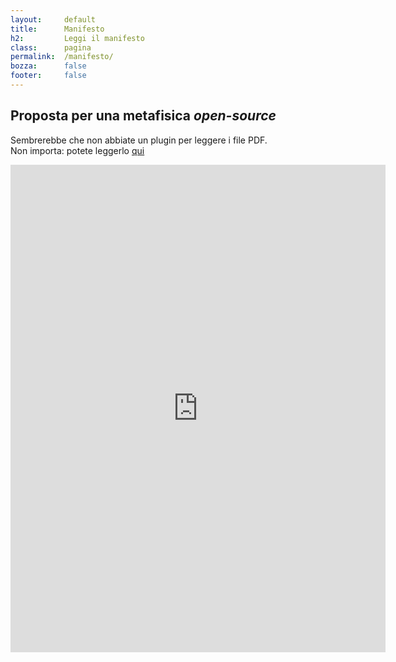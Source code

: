 ```yaml
---
layout:     default
title:      Manifesto
h2:         Leggi il manifesto
class:      pagina
permalink:  /manifesto/
bozza:      false
footer:     false
---
```


## Proposta per una metafisica *open-source*


<object 
    data="/assets/pdf/chi-plus-plus-proposta-per-una-metafisica-open-source.pdf" 
    type="application/pdf" 
    style= "width:100%;height:100vh">
    <p>
        Sembrerebbe che non abbiate un plugin per leggere i file PDF.<br />
        Non importa: potete leggerlo 
        <a href="/assets/pdf/chi-plus-plus-proposta-per-una-metafisica-open-source.pdf">qui</a>
    </p>
</object>

<!--
<p style="font-size:1rem;padding: 1rem 0">
    <a type="application/pdf"
    title="Scarica il file PDF"
    href="/assets/pdf/chi-plus-plus-proposta-per-una-metafisica-open-source.pdf"
    >Scarica il PDF <i class="fa fa-file-pdf-o" aria-hidden="true" ></i>
</a></p>

<iframe class="pdf" 
    src="/assets/pdf/chi-plus-plus-proposta-per-una-metafisica-open-source.pdf"
    ></iframe>

-->
<iframe src="http://docs.google.com/viewer?url=https://chiplusplus.org/assets/pdf/chi-plus-plus-proposta-per-una-metafisica-open-source.pdf&embedded=true" width="600" height="780" style="border: none;"></iframe>
